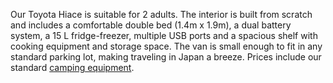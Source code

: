 Our Toyota Hiace is suitable for 2 adults. The interior is built from scratch and includes a comfortable double bed (1.4m x 1.9m), a dual battery system, a 15 L fridge-freezer, multiple USB ports and a spacious shelf with cooking equipment and storage space. The van is small enough to fit in any standard parking lot, making traveling in Japan a breeze. Prices include our standard [camping equipment](#equipment "Camping Equipment").